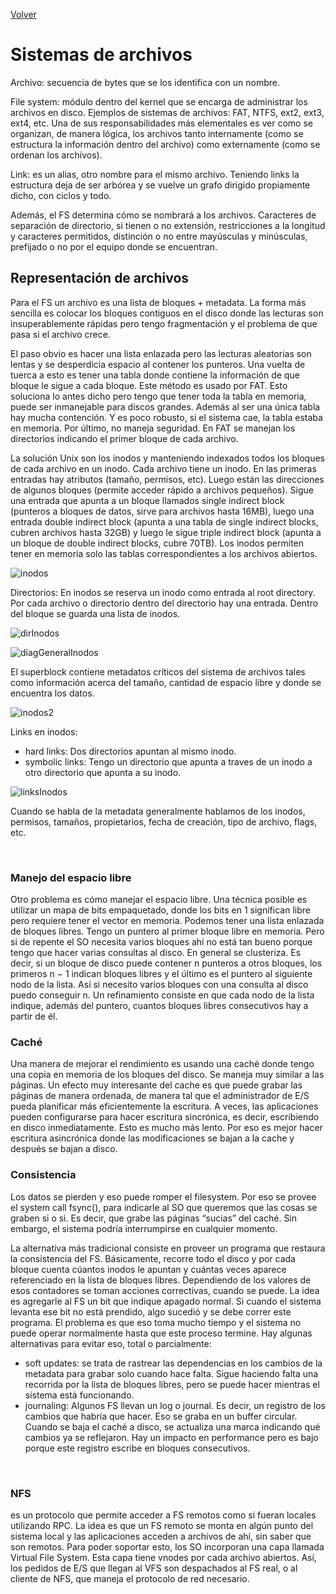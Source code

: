 [Volver](/README.md)

<h1>Sistemas de archivos</h1>

Archivo: secuencia de bytes que se los identifica con un nombre. 

File system: módulo dentro del kernel que se encarga de administrar los archivos en disco. Ejemplos de sistemas de archivos: FAT, NTFS, ext2, ext3, ext4, etc. Una de sus responsabilidades más elementales es ver como se organizan, de manera lógica, los archivos tanto internamente (como se estructura la información dentro del archivo) como externamente (como se ordenan los archivos).

Link: es un alias, otro nombre para el mismo archivo. Teniendo links la estructura deja de ser arbórea y se vuelve un grafo dirigido propiamente dicho, con ciclos y todo.

Además, el FS determina cómo se nombrará a los archivos. Caracteres de separación de directorio, si tienen o no extensión, restricciones a la longitud y caracteres permitidos, distinción o no entre mayúsculas y minúsculas, prefijado o no por el equipo donde se encuentran. 

<h2>Representación de archivos</h2>
Para el FS un archivo es una lista de bloques + metadata. La forma más sencilla es colocar los bloques contiguos en el disco donde las lecturas son insuperablemente rápidas pero tengo fragmentación y el problema de que pasa si el archivo crece. 

El paso obvio es hacer una lista enlazada pero las lecturas aleatorias son lentas y se desperdicia espacio al contener los punteros. Una vuelta de tuerca a esto es tener una tabla donde contiene la información de que bloque le sigue a cada bloque. Este método es usado por FAT. Esto soluciona lo antes dicho pero tengo que tener toda la tabla en memoria, puede ser inmanejable para discos grandes. Además al ser una única tabla hay mucha contención. Y es poco robusto, si el sistema cae, la tabla estaba en memoria. Por último, no maneja seguridad. En FAT se manejan los directorios indicando el primer bloque de cada archivo.

La solución Unix son los inodos y manteniendo indexados todos los bloques de cada archivo en un inodo. Cada archivo tiene un inodo. En las primeras entradas hay atributos (tamaño, permisos, etc).  Luego están las direcciones de algunos bloques (permite acceder rápido a archivos pequeños). Sigue una entrada que apunta a un bloque llamados single indirect block (punteros a bloques de datos, sirve para archivos hasta 16MB), luego una entrada double indirect block (apunta a una tabla de single indirect blocks, cubren archivos hasta 32GB) y luego le sigue triple indirect block (apunta a un bloque de double indirect blocks, cubre 70TB). Los inodos permiten tener en memoria solo las tablas correspondientes a los archivos abiertos.

![inodos](/Resumenes/public/inodos.png)

Directorios: En inodos se reserva un inodo como entrada al root directory. Por cada archivo o directorio dentro del directorio hay una entrada. Dentro del bloque se guarda una lista de inodos.

![dirInodos](/Resumenes/public/dirInodos.png)

![diagGeneralInodos](/Resumenes/public/diagGeneralInodos.png)

El superblock contiene metadatos críticos del sistema de archivos tales como información acerca del tamaño, cantidad de espacio libre y donde se encuentra los datos. 

![inodos2](/Resumenes/public/inodos2.png)

Links en inodos:
* hard links: Dos directorios apuntan al mismo inodo. 
* symbolic links: Tengo un directorio que apunta a traves de un inodo a otro directorio que apunta a su inodo.

![linksInodos](/Resumenes/public/linksInodos.png)



Cuando se habla de la metadata generalmente hablamos de los inodos, permisos, tamaños, propietarios, fecha de creación, tipo de archivo, flags, etc. 

<br>
<h3>Manejo del espacio libre</h3>
Otro problema es cómo manejar el espacio libre. Una técnica posible es utilizar un mapa de bits empaquetado,
donde los bits en 1 significan libre pero requiere tener el vector en memoria. Podemos tener una lista enlazada de bloques libres. Tengo un puntero al primer bloque libre en memoria. Pero si de repente el SO necesita varios bloques ahí no está tan bueno porque tengo que hacer varias consultas al disco. En general se clusteriza. Es decir, si un bloque de disco puede contener n punteros a otros bloques, los primeros n − 1 indican bloques libres y el último es el puntero al siguiente nodo de la lista. Así si necesito varios bloques con una consulta al disco puedo conseguir n. Un refinamiento consiste en que cada nodo de la lista indique, además del puntero, cuantos bloques libres consecutivos hay a partir de él.

<br>
<h3>Caché</h3>
Una manera de mejorar el rendimiento es usando una caché donde tengo una copia en memoria de los bloques del disco. Se maneja muy similar a las páginas. Un efecto muy interesante del cache es que puede grabar las páginas de manera ordenada, de manera tal que el administrador de E/S pueda planificar más eficientemente la escritura.  A veces, las aplicaciones pueden configurarse para hacer escritura sincrónica, es decir, escribiendo en disco inmediatamente. Esto es mucho más lento. Por eso es mejor hacer escritura asincrónica donde las modificaciones se bajan a la cache y después se bajan a disco.

<br>
<h3>Consistencia</h3>
Los datos se pierden y eso puede romper el filesystem. Por eso se provee el system call fsync(), para indicarle al SO que queremos que las cosas se graben si o si. Es decir, que grabe las páginas “sucias” del caché. Sin embargo, el sistema podría interrumpirse en cualquier momento. 

La alternativa más tradicional consiste en proveer un programa que restaura la consistencia del FS. Básicamente, recorre todo el disco y por cada bloque cuenta cúantos inodos le apuntan y cuántas veces aparece referenciado en la lista de bloques libres. Dependiendo de los valores de esos contadores se toman acciones correctivas, cuando se puede. La idea es agregarle al FS un bit que indique apagado normal. Si cuando el sistema levanta ese bit no está prendido, algo sucedió y se debe correr este programa. El problema es que eso toma mucho tiempo y el sistema no puede operar normalmente hasta que este proceso termine.
Hay algunas alternativas para evitar eso, total o parcialmente:
* soft updates: se trata de rastrear las dependencias en los cambios de la metadata para grabar solo cuando hace falta. Sigue haciendo falta una recorrida por la lista de bloques libres, pero se puede hacer mientras el sistema está funcionando.
* journaling: Algunos FS llevan un log o journal. Es decir, un registro de los cambios que habría que hacer. Eso se graba en un buffer circular. Cuando se baja el caché a disco, se actualiza una marca indicando qué cambios ya se reflejaron. Hay un impacto en performance pero es bajo porque este registro escribe en bloques consecutivos. 

<br>
<h3>NFS</h3>
es un protocolo que permite acceder a FS remotos como si fueran locales utilizando RPC. La idea es que un FS remoto se monta en algún punto del sistema local y las aplicaciones acceden a archivos de ahí, sin saber que son remotos. Para poder soportar esto, los SO incorporan una capa llamada Virtual File System. Esta capa tiene vnodes por cada archivo abiertos.  Así, los pedidos de E/S que llegan al VFS son despachados al FS real, o al cliente de NFS, que maneja el protocolo de red necesario. 